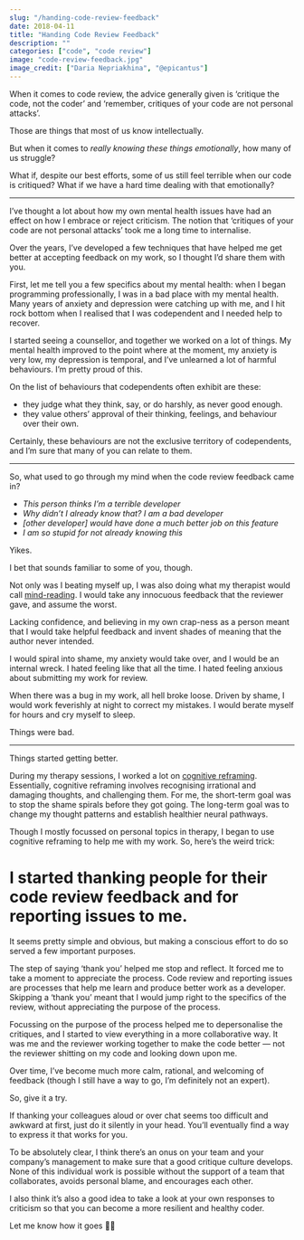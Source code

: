 ```yaml
---
slug: "/handing-code-review-feedback"
date: 2018-04-11
title: "Handing Code Review Feedback"
description: ""
categories: ["code", "code review"]
image: "code-review-feedback.jpg"
image_credit: ["Daria Nepriakhina", "@epicantus"]
---
```


When it comes to code review, the advice generally given is ‘critique the code, not the coder’ and ‘remember, critiques of your code are not personal attacks’.

Those are things that most of us know intellectually.

But when it comes to _really knowing these things emotionally_, how many of us struggle?

What if, despite our best efforts, some of us still feel terrible when our code is critiqued? What if we have a hard time dealing with that emotionally?

<hr />

I’ve thought a lot about how my own mental health issues have had an effect on how I embrace or reject criticism. The notion that ‘critiques of your code are not personal attacks’ took me a long time to internalise.

Over the years, I’ve developed a few techniques that have helped me get better at accepting feedback on my work, so I thought I’d share them with you.

First, let me tell you a few specifics about my mental health: when I began programming professionally, I was in a bad place with my mental health. Many years of anxiety and depression were catching up with me, and I hit rock bottom when I realised that I was codependent and I needed help to recover.

I started seeing a counsellor, and together we worked on a lot of things. My mental health improved to the point where at the moment, my anxiety is very low, my depression is temporal, and I’ve unlearned a lot of harmful behaviours. I’m pretty proud of this.

On the list of behaviours that codependents often exhibit are these:

*   they judge what they think, say, or do harshly, as never good enough.
*   they value others’ approval of their thinking, feelings, and behaviour over their own.

Certainly, these behaviours are not the exclusive territory of codependents, and I’m sure that many of you can relate to them.

<hr />

So, what used to go through my mind when the code review feedback came in?

*   _This person thinks I’m a terrible developer_
*   _Why didn’t I already know that? I am a bad developer_
*   _\[other developer\] would have done a much better job on this feature_
*   _I am so stupid for not already knowing this_

Yikes.

I bet that sounds familiar to some of you, though.

Not only was I beating myself up, I was also doing what my therapist would call [mind-reading](http://cogbtherapy.com/cbt-blog/common-cognitive-distortions-mind-reading). I would take any innocuous feedback that the reviewer gave, and assume the worst.

Lacking confidence, and believing in my own crap-ness as a person meant that I would take helpful feedback and invent shades of meaning that the author never intended.

I would spiral into shame, my anxiety would take over, and I would be an internal wreck. I hated feeling like that all the time. I hated feeling anxious about submitting my work for review.

When there was a bug in my work, all hell broke loose. Driven by shame, I would work feverishly at night to correct my mistakes. I would berate myself for hours and cry myself to sleep.

Things were bad.

<hr />

Things started getting better.

During my therapy sessions, I worked a lot on [cognitive reframing](https://en.wikipedia.org/wiki/Cognitive_reframing). Essentially, cognitive reframing involves recognising irrational and damaging thoughts, and challenging them. For me, the short-term goal was to stop the shame spirals before they got going. The long-term goal was to change my thought patterns and establish healthier neural pathways.

Though I mostly focussed on personal topics in therapy, I began to use cognitive reframing to help me with my work. So, here’s the weird trick:

I started thanking people for their code review feedback and for reporting issues to me.
========================================================================================

It seems pretty simple and obvious, but making a conscious effort to do so served a few important purposes.

The step of saying ‘thank you’ helped me stop and reflect. It forced me to take a moment to appreciate the process. Code review and reporting issues are processes that help me learn and produce better work as a developer. Skipping a ‘thank you’ meant that I would jump right to the specifics of the review, without appreciating the purpose of the process.

Focussing on the purpose of the process helped me to depersonalise the critiques, and I started to view everything in a more collaborative way. It was me and the reviewer working together to make the code better — not the reviewer shitting on my code and looking down upon me.

Over time, I’ve become much more calm, rational, and welcoming of feedback (though I still have a way to go, I’m definitely not an expert).

So, give it a try.

If thanking your colleagues aloud or over chat seems too difficult and awkward at first, just do it silently in your head. You’ll eventually find a way to express it that works for you.

To be absolutely clear, I think there’s an onus on your team and your company’s management to make sure that a good critique culture develops. None of this individual work is possible without the support of a team that collaborates, avoids personal blame, and encourages each other.

I also think it’s also a good idea to take a look at your own responses to criticism so that you can become a more resilient and healthy coder.

Let me know how it goes ✌🏻
